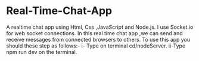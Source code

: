 # Real-Time-Chat-App
A realtime chat app using Html, Css ,JavaScript and Node.js.
I use Socket.io for web socket connections.
In this real time chat app ,we can send and receive messages from connected browsers to others.
To use this app you should these step as follows:-
i- Type on terminal cd/nodeServer.
ii-Type npm run dev on the terminal.
